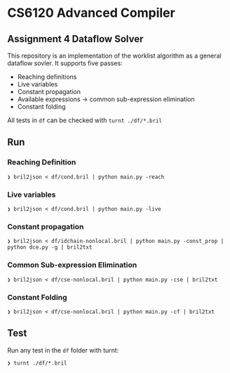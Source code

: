 # CS6120 Advanced Compiler
## Assignment 4 Dataflow Solver

This repository is an implementation of the worklist algorithm
as a general dataflow sovler. It supports five passes:
- Reaching definitions
- Live variables
- Constant propagation
- Available expressions → common sub-expression elimination
- Constant folding

All tests in `df` can be checked with `turnt ./df/*.bril`

## Run
### Reaching Definition
```
❯ bril2json < df/cond.bril | python main.py -reach
```
### Live variables
```
❯ bril2json < df/cond.bril | python main.py -live
```
### Constant propagation 
```
❯ bril2json < df/idchain-nonlocal.bril | python main.py -const_prop | python dce.py -g | bril2txt
```
### Common Sub-expression Elimination
```
❯ bril2json < df/cse-nonlocal.bril | python main.py -cse | bril2txt
```
### Constant Folding
```
❯ bril2json < df/cse-nonlocal.bril | python main.py -cf | bril2txt
```

## Test
Run any test in the `df` folder with turnt:
```
❯ turnt ./df/*.bril
```
